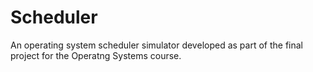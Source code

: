 # Scheduler
An operating system scheduler simulator developed as part of the final project for the Operatng Systems course.
